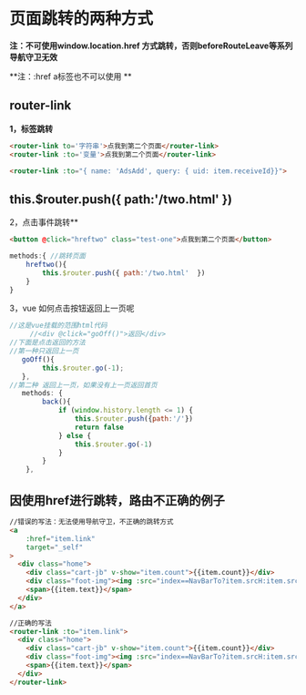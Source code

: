 # 页面跳转的两种方式

**注：不可使用window.location.href 方式跳转，否则beforeRouteLeave等系列导航守卫无效**

**注：:href  a标签也不可以使用 **



## router-link

**1，标签跳转**

```html
<router-link to='字符串'>点我到第二个页面</router-link>
<router-link :to='变量'>点我到第二个页面</router-link>
```

```html
<router-link :to="{ name: 'AdsAdd', query: { uid: item.receiveId}}">
```



## this.$router.push({ path:'/two.html'  })

2，点击事件跳转**

```html
<button @click="hreftwo" class="test-one">点我到第二个页面</button>
```

```js
methods:{ //跳转页面
	hreftwo(){
		this.$router.push({ path:'/two.html'  })
	}
}
```


3，vue 如何点击按钮返回上一页呢

```js
//这是vue挂载的范围html代码
     //<div @click="goOff()">返回</div>
//下面是点击返回的方法
//第一种只返回上一页
   goOff(){
   		this.$router.go(-1);
   },
//第二种 返回上一页，如果没有上一页返回首页
   methods: {
        back(){
            if (window.history.length <= 1) {
                this.$router.push({path:'/'})
                return false
            } else {
                this.$router.go(-1)
            }
        }
    },
```





## 因使用href进行跳转，路由不正确的例子

```html
//错误的写法：无法使用导航守卫，不正确的跳转方式
<a
    :href="item.link"
    target="_self"
>
  <div class="home">
    <div class="cart-jb" v-show="item.count">{{item.count}}</div>
    <div class="foot-img"><img :src="index==NavBarTo?item.srcH:item.srcM"></div>
    <span>{{item.text}}</span>
  </div>
</a>

//正确的写法
<router-link :to="item.link">
  <div class="home">
    <div class="cart-jb" v-show="item.count">{{item.count}}</div>
    <div class="foot-img"><img :src="index==NavBarTo?item.srcH:item.srcM"></div>
    <span>{{item.text}}</span>
  </div>
</router-link>
```
